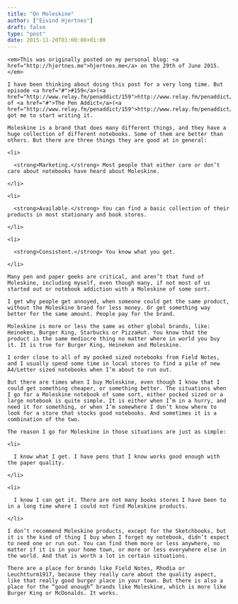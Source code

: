 ```yaml
---
title: "On Moleskine"
author: ["Eivind Hjertnes"]
draft: false
type: "post"
date: 2015-11-20T01:00:00+01:00
---
```


<div class="HTML">
  <div></div>

<p>

</div>

```text
<em>This was originally posted on my personal blog: <a href="http://hjertnes.me">hjertnes.me</a> on the 29th of June 2015.</em>
```

<div class="HTML">
  <div></div>

</p>

</div>

<div class="HTML">
  <div></div>

<p>

</div>

```text
I have been thinking about doing this post for a very long time. But episode <a href="#">#159</a>(<a href="http://www.relay.fm/penaddict/159">http://www.relay.fm/penaddict/159</a>) of <a href="#">The Pen Addict</a>(<a href="http://www.relay.fm/penaddict/159">http://www.relay.fm/penaddict/159</a>) got me to start writing it.
```

<div class="HTML">
  <div></div>

</p>

</div>

<div class="HTML">
  <div></div>

<p>

</div>

```text
Moleskine is a brand that does many different things, and they have a huge collection of different notebooks. Some of them are better than others. But there are three things they are good at in general:
```

<div class="HTML">
  <div></div>

</p>

</div>

<div class="HTML">
  <div></div>

<ol>

</div>

```text
<li>

  <strong>Marketing.</strong> Most people that either care or don’t care about notebooks have heard about Moleskine.

</li>

<li>

  <strong>Available.</strong> You can find a basic collection of their products in most stationary and book stores.

</li>

<li>

  <strong>Consistent.</strong> You know what you get.

</li>
```

<div class="HTML">
  <div></div>

</ol>

</div>

<div class="HTML">
  <div></div>

<p>

</div>

```text
Many pen and paper geeks are critical, and aren’t that fund of Moleskine, including myself, even though many, if not most of us started out or notebook addiction with a Moleskine of some sort.
```

<div class="HTML">
  <div></div>

</p>

</div>

<div class="HTML">
  <div></div>

<p>

</div>

```text
I get why people get annoyed, when someone could get the same product, without the Moleskine brand for less money. Or get something way better for the same amount. People pay for the brand.
```

<div class="HTML">
  <div></div>

</p>

</div>

<div class="HTML">
  <div></div>

<p>

</div>

```text
Moleskine is more or less the same as other global brands, like: Heineken, Burger King, Starbucks or PizzaHut. You know that the product is the same mediocre thing no matter where in world you buy it. It is true for Burger King, Heineken and Moleskine.
```

<div class="HTML">
  <div></div>

</p>

</div>

<div class="HTML">
  <div></div>

<p>

</div>

```text
I order close to all of my pocked sized notebooks from Field Notes, and I usually spend some time in local stores to find a pile of new A4/Letter sized notebooks when I’m about to run out.
```

<div class="HTML">
  <div></div>

</p>

</div>

<div class="HTML">
  <div></div>

<p>

</div>

```text
But there are times when I buy Moleskine, even though I know that I could get something cheaper, or something better. The situations when I go for a Moleskine notebook of some sort, either pocked sized or a large notebook is quite simple. It is either when I’m in a hurry, and need it for something, or when I’m somewhere I don’t know where to look for a store that stocks good notebooks. And sometimes it is a combination of the two.
```

<div class="HTML">
  <div></div>

</p>

</div>

<div class="HTML">
  <div></div>

<p>

</div>

```text
The reason I go for Moleskine in those situations are just as simple:
```

<div class="HTML">
  <div></div>

</p>

</div>

<div class="HTML">
  <div></div>

<ul>

</div>

```text
<li>

  I know what I get. I have pens that I know works good enough with the paper quality.

</li>

<li>

  I know I can get it. There are not many books stores I have been to in a long time where I could not find Moleskine products.

</li>
```

<div class="HTML">
  <div></div>

</ul>

</div>

<div class="HTML">
  <div></div>

<p>

</div>

```text
I don’t recommend Moleskine products, except for the Sketchbooks, but it is the kind of thing I buy when I forget my notebook, didn’t expect to need one or run out. You can find them more or less anywhere, no matter if it is in your home town, or more or less everywhere else in the world. And that is worth a lot in certain situations.
```

<div class="HTML">
  <div></div>

</p>

</div>

<div class="HTML">
  <div></div>

<p>

</div>

```text
There are a place for brands like Field Notes, Rhodia or Leuchtturm1917, because they really care about the quality aspect, like that really good burger place in your town. But there is also a place for the “good enough” brands like Moleskine, which is more like Burger King or McDonalds. It works.
```

<div class="HTML">
  <div></div>

</p>

</div>
